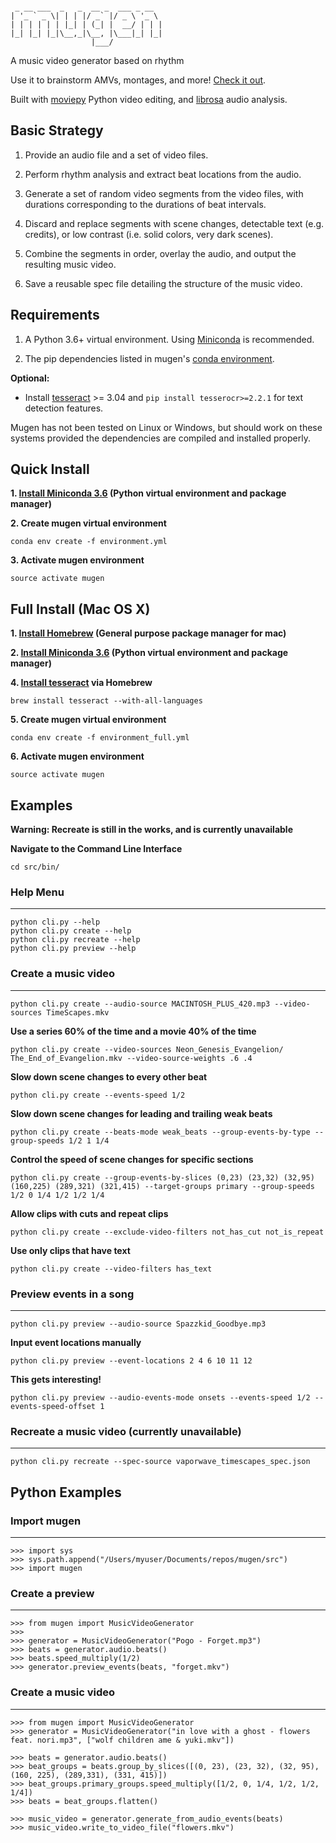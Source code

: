 ```
                                   
 _ __ ___  _   _  __ _  ___ _ __  
| '_ ` _ \| | | |/ _` |/ _ \ '_ \ 
| | | | | | |_| | (_| |  __/ | | |
|_| |_| |_|\__,_|\__, |\___|_| |_|
                  |___/            
```

A music video generator based on rhythm

Use it to brainstorm AMVs, montages, and more! [Check it out](https://youtu.be/lHgFYo37CaU).

Built with [moviepy](https://github.com/Zulko/moviepy) Python video editing, and [librosa](https://github.com/librosa/librosa) audio analysis.

## Basic Strategy

1. Provide an audio file and a set of video files.

2. Perform rhythm analysis and extract beat locations from the audio.

3. Generate a set of random video segments from the video files, with durations corresponding to the durations of beat intervals. 

4. Discard and replace segments with scene changes, detectable text (e.g. credits), or low contrast (i.e. solid colors, very dark scenes).

5. Combine the segments in order, overlay the audio, and output the resulting music video.

6. Save a reusable spec file detailing the structure of the music video. 

## Requirements

1. A Python 3.6+ virtual environment. Using [Miniconda](http://conda.pydata.org/miniconda.html) is recommended.

2. The pip dependencies listed in mugen's [conda environment](environment.yml). 

**Optional:** 

- Install [tesseract](https://github.com/tesseract-ocr/tesseract) >= 3.04 and `pip install tesserocr>=2.2.1` for text detection features.

Mugen has not been tested on Linux or Windows, but should work on these systems provided the dependencies are compiled and installed properly.

## Quick Install

**1. [Install Miniconda 3.6](http://conda.pydata.org/miniconda.html) (Python virtual environment and package manager)**

**2. Create mugen virtual environment**

`conda env create -f environment.yml`

**3. Activate mugen environment**

`source activate mugen`

## Full Install  (Mac OS X)

**1. [Install Homebrew](http://brew.sh/) (General purpose package manager for mac)**

**2. [Install Miniconda 3.6](http://conda.pydata.org/miniconda.html) (Python virtual environment and package manager)**

**4. [Install tesseract](https://github.com/tesseract-ocr/tesseract) via Homebrew**

`brew install tesseract --with-all-languages`

**5. Create mugen virtual environment**

`conda env create -f environment_full.yml`

**6. Activate mugen environment**

`source activate mugen`

## Examples

**Warning: Recreate is still in the works, and is currently unavailable**

**Navigate to the Command Line Interface**

`
cd src/bin/
`

### Help Menu
---

```
python cli.py --help
python cli.py create --help
python cli.py recreate --help
python cli.py preview --help
```

### Create a music video
---

```
python cli.py create --audio-source MACINTOSH_PLUS_420.mp3 --video-sources TimeScapes.mkv
```

**Use a series 60% of the time and a movie 40% of the time**

```
python cli.py create --video-sources Neon_Genesis_Evangelion/ The_End_of_Evangelion.mkv --video-source-weights .6 .4
```

**Slow down scene changes to every other beat**

```
python cli.py create --events-speed 1/2
```

**Slow down scene changes for leading and trailing weak beats**

```
python cli.py create --beats-mode weak_beats --group-events-by-type --group-speeds 1/2 1 1/4
```

**Control the speed of scene changes for specific sections**

```
python cli.py create --group-events-by-slices (0,23) (23,32) (32,95) (160,225) (289,321) (321,415) --target-groups primary --group-speeds 1/2 0 1/4 1/2 1/2 1/4
```

**Allow clips with cuts and repeat clips**

```
python cli.py create --exclude-video-filters not_has_cut not_is_repeat
```

**Use only clips that have text**

```
python cli.py create --video-filters has_text
```

### Preview events in a song
---

```
python cli.py preview --audio-source Spazzkid_Goodbye.mp3
```

**Input event locations manually**

```
python cli.py preview --event-locations 2 4 6 10 11 12
```

**This gets interesting!**

```
python cli.py preview --audio-events-mode onsets --events-speed 1/2 --events-speed-offset 1
```

### Recreate a music video (currently unavailable)
---

```
python cli.py recreate --spec-source vaporwave_timescapes_spec.json
```

## Python Examples

### Import mugen
---

```
>>> import sys
>>> sys.path.append("/Users/myuser/Documents/repos/mugen/src")
>>> import mugen
```

### Create a preview
---

```
>>> from mugen import MusicVideoGenerator
>>>
>>> generator = MusicVideoGenerator("Pogo - Forget.mp3")
>>> beats = generator.audio.beats()
>>> beats.speed_multiply(1/2)
>>> generator.preview_events(beats, "forget.mkv")
```

### Create a music video
---
```
>>> from mugen import MusicVideoGenerator
>>> generator = MusicVideoGenerator("in love with a ghost - flowers feat. nori.mp3", ["wolf children ame & yuki.mkv"])

>>> beats = generator.audio.beats()
>>> beat_groups = beats.group_by_slices([(0, 23), (23, 32), (32, 95), (160, 225), (289,331), (331, 415)])
>>> beat_groups.primary_groups.speed_multiply([1/2, 0, 1/4, 1/2, 1/2, 1/4])
>>> beats = beat_groups.flatten()

>>> music_video = generator.generate_from_audio_events(beats)
>>> music_video.write_to_video_file("flowers.mkv")
```
